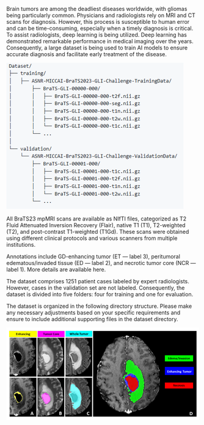 Brain tumors are among the deadliest diseases worldwide, with gliomas being particularly common. Physicians and radiologists rely on MRI and CT scans for diagnosis. However, this process is susceptible to human error and can be time-consuming, especially when a timely diagnosis is critical. To assist radiologists, deep learning is being utilized. Deep learning has demonstrated remarkable performance in medical imaging over the years. Consequently, a large dataset is being used to train AI models to ensure accurate diagnosis and facilitate early treatment of the disease.

![Example Image](https://github.com/Madovah/IRM-segemntation-with-BRATZ2023-2D/blob/master/IRM_DATASET_STRUCTURE.png)

All BraTS23 mpMRI scans are available as NIfTI files, categorized as T2 Fluid Attenuated Inversion Recovery (Flair), native T1 (T1), T2-weighted (T2), and post-contrast T1-weighted (T1Gd). These scans were obtained using different clinical protocols and various scanners from multiple institutions.

Annotations include GD-enhancing tumor (ET — label 3), peritumoral edematous/invaded tissue (ED — label 2), and necrotic tumor core (NCR — label 1). More details are available here.

The dataset comprises 1251 patient cases labeled by expert radiologists. However, cases in the validation set are not labeled. Consequently, the dataset is divided into five folders: four for training and one for evaluation.

The dataset is organized in the following directory structure. Please make any necessary adjustments based on your specific requirements and ensure to include additional supporting files in the dataset directory.


![Example Image](https://github.com/Madovah/IRM-segemntation-with-BRATZ2023-2D/blob/master/IRM2.png)




